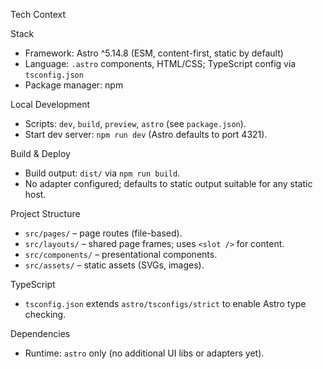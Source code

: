 Tech Context

Stack
- Framework: Astro ^5.14.8 (ESM, content-first, static by default)
- Language: `.astro` components, HTML/CSS; TypeScript config via `tsconfig.json`
- Package manager: npm

Local Development
- Scripts: `dev`, `build`, `preview`, `astro` (see `package.json`).
- Start dev server: `npm run dev` (Astro defaults to port 4321).

Build & Deploy
- Build output: `dist/` via `npm run build`.
- No adapter configured; defaults to static output suitable for any static host.

Project Structure
- `src/pages/` – page routes (file-based).
- `src/layouts/` – shared page frames; uses `<slot />` for content.
- `src/components/` – presentational components.
- `src/assets/` – static assets (SVGs, images).

TypeScript
- `tsconfig.json` extends `astro/tsconfigs/strict` to enable Astro type checking.

Dependencies
- Runtime: `astro` only (no additional UI libs or adapters yet).

